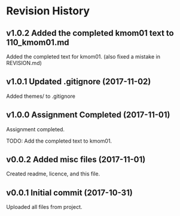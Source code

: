 # Revision History

## v1.0.2 Added the completed kmom01 text to 110_kmom01.md
Added the completed text for kmom01. (also fixed a mistake in REVISION.md)

## v1.0.1 Updated .gitignore (2017-11-02)
Added themes/ to .gitignore

## v1.0.0 Assignment Completed (2017-11-01)
Assignment completed.

TODO: Add the completed text to kmom01.

## v0.0.2 Added misc files (2017-11-01)
Created readme, licence, and this file.

## v0.0.1 Initial commit (2017-10-31)
Uploaded all files from project.
